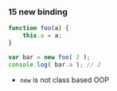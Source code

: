 ### 15 new binding

```js
function foo(a) {
	this.a = a;
}

var bar = new foo( 2 );
console.log( bar.a ); // 2
```

- `new` is not class based OOP
